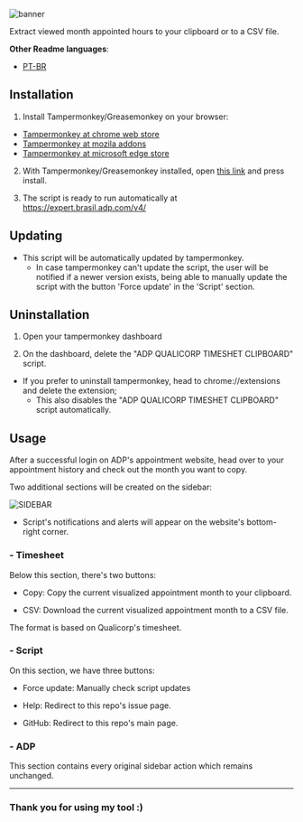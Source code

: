 ![banner](https://i.imgur.com/Jx8MaDq.png)

Extract viewed month appointed hours to your clipboard or to a CSV file.

**Other Readme languages**:

* [PT-BR](https://github.com/AndradeMatheus/ADPQualiExtractor/blob/master/READMEPT_BR.md)

## Installation

1. Install Tampermonkey/Greasemonkey on your browser:
  * [Tampermonkey at chrome web store](https://chrome.google.com/webstore/detail/tampermonkey/dhdgffkkebhmkfjojejmpbldmpobfkfo?hl=en)
  * [Tampermonkey at mozila addons](https://addons.mozilla.org/en-US/firefox/addon/tampermonkey/)
  * [Tampermonkey at microsoft edge store](https://microsoftedge.microsoft.com/addons/detail/tampermonkey/iikmkjmpaadaobahmlepeloendndfphd)

2. With Tampermonkey/Greasemonkey installed, open [this link](https://github.com/AndradeMatheus/ADPQualiExtractor/raw/master/src/ADPQualiExtractor.user.js) and press install.

3. The script is ready to run automatically at https://expert.brasil.adp.com/v4/

## Updating

* This script will be automatically updated by tampermonkey.
   * In case tampermonkey can't update the script, the user will be notified if a newer version exists, being able to manually update the script with the button 'Force update' in the 'Script' section.

## Uninstallation

1. Open your tampermonkey dashboard

2. On the dashboard, delete the "ADP QUALICORP TIMESHET CLIPBOARD" script.

  * If you prefer to uninstall tampermonkey, head to chrome://extensions and delete the extension;
      * This also disables the "ADP QUALICORP TIMESHET CLIPBOARD" script automatically.

## Usage

After a successful login on ADP's appointment website, head over to your appointment history and check out the month you want to copy.

Two additional sections will be created on the sidebar:

![SIDEBAR](https://i.imgur.com/8AakRUK.png)

* Script's notifications and alerts will appear on the website's bottom-right corner.

### - Timesheet

Below this section, there's two buttons:

* Copy: Copy the current visualized appointment month to your clipboard.

* CSV: Download the current visualized appointment month to a CSV file.

The format is based on Qualicorp's timesheet.

### - Script

On this section, we have three buttons:

* Force update: Manually check script updates

* Help: Redirect to this repo's issue page.

* GitHub: Redirect to this repo's main page.

### - ADP

This section contains every original sidebar action which remains unchanged.

---

### Thank you for using my tool :)
